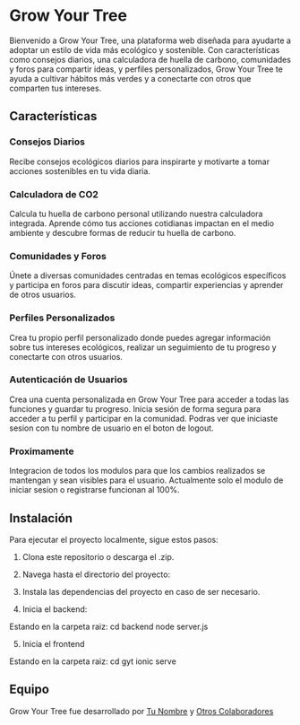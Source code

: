 # Grow Your Tree

Bienvenido a Grow Your Tree, una plataforma web diseñada para ayudarte a adoptar un estilo de vida más ecológico y sostenible. Con características como consejos diarios, una calculadora de huella de carbono, comunidades y foros para compartir ideas, y perfiles personalizados, Grow Your Tree te ayuda a cultivar hábitos más verdes y a conectarte con otros que comparten tus intereses.

## Características

### Consejos Diarios
Recibe consejos ecológicos diarios para inspirarte y motivarte a tomar acciones sostenibles en tu vida diaria.

### Calculadora de CO2
Calcula tu huella de carbono personal utilizando nuestra calculadora integrada. Aprende cómo tus acciones cotidianas impactan en el medio ambiente y descubre formas de reducir tu huella de carbono.

### Comunidades y Foros
Únete a diversas comunidades centradas en temas ecológicos específicos y participa en foros para discutir ideas, compartir experiencias y aprender de otros usuarios.

### Perfiles Personalizados
Crea tu propio perfil personalizado donde puedes agregar información sobre tus intereses ecológicos, realizar un seguimiento de tu progreso y conectarte con otros usuarios.

### Autenticación de Usuarios
Crea una cuenta personalizada en Grow Your Tree para acceder a todas las funciones y guardar tu progreso. Inicia sesión de forma segura para acceder a tu perfil y participar en la comunidad. Podras ver que iniciaste sesion con tu nombre de usuario en el boton de logout.

### Proximamente
Integracion de todos los modulos para que los cambios realizados se mantengan y sean visibles para el usuario. Actualmente solo el modulo de iniciar sesion o registrarse funcionan al 100%.

## Instalación

Para ejecutar el proyecto localmente, sigue estos pasos:

1. Clona este repositorio o descarga el .zip.

2. Navega hasta el directorio del proyecto:


3. Instala las dependencias del proyecto en caso de ser necesario.

4. Inicia el backend:

Estando en la carpeta raiz:
cd backend
node server.js

5. Inicia el frontend

Estando en la carpeta raiz:
cd gyt
ionic serve

## Equipo

Grow Your Tree fue desarrollado por [Tu Nombre](https://github.com/K4pocha) y [Otros Colaboradores](https://github.com/nidiabugueno/)
